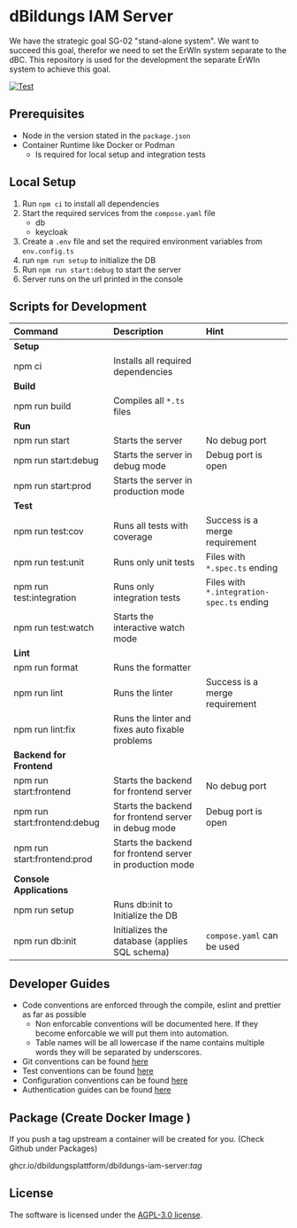 # dBildungs IAM Server

We have the strategic goal SG-02 "stand-alone system". We want to succeed this goal, therefor we need to set the ErWIn system separate to the dBC. This repository is used for the development the separate ErWIn system to achieve this goal.

[![Test](https://github.com/hpi-schul-cloud/dbildungs-iam-server/actions/workflows/test.yml/badge.svg)](https://github.com/hpi-schul-cloud/dbildungs-iam-server/actions/workflows/test.yml)

## Prerequisites

* Node in the version stated in the `package.json`
* Container Runtime like Docker or Podman
  * Is required for local setup and integration tests

## Local Setup

1. Run `npm ci` to install all dependencies
2. Start the required services from the `compose.yaml` file
   * db
   * keycloak
3. Create a `.env` file and set the required environment variables from `env.config.ts`
4. run `npm run setup` to initialize the DB
5. Run `npm run start:debug` to start the server
6. Server runs on the url printed in the console

## Scripts for Development

| Command                      | Description                                               | Hint                                      |
| :--------------------------- | :-------------------------------------------------------- | :---------------------------------------- |
| **Setup**                    |                                                           |                                           |
| npm ci                       | Installs all required dependencies                        |                                           |
| **Build**                    |                                                           |                                           |
| npm run build                | Compiles all `*.ts` files                                 |                                           |
| **Run**                      |                                                           |                                           |
| npm run start                | Starts the server                                         | No debug port                             |
| npm run start:debug          | Starts the server in debug mode                           | Debug port is open                        |
| npm run start:prod           | Starts the server in production mode                      |                                           |
| **Test**                     |                                                           |                                           |
| npm run test:cov             | Runs all tests with coverage                              | Success is a merge requirement            |
| npm run test:unit            | Runs only unit tests                                      | Files with `*.spec.ts` ending             |
| npm run test:integration     | Runs only integration tests                               | Files with `*.integration-spec.ts` ending |
| npm run test:watch           | Starts the interactive watch mode                         |                                           |
| **Lint**                     |                                                           |                                           |
| npm run format               | Runs the formatter                                        |                                           |
| npm run lint                 | Runs the linter                                           | Success is a merge requirement            |
| npm run lint:fix             | Runs the linter and fixes auto fixable problems           |                                           |
| **Backend for Frontend**     |                                                           |                                           |
| npm run start:frontend       | Starts the backend for frontend server                    | No debug port                             |
| npm run start:frontend:debug | Starts the backend for frontend server in debug mode      | Debug port is open                        |
| npm run start:frontend:prod  | Starts the backend for frontend server in production mode |                                           |
| **Console Applications**     |                                                           |                                           |
| npm run setup                | Runs db:init to Initialize the DB                         |                                           |
| npm run db:init              | Initializes the database (applies SQL schema)             | `compose.yaml` can be used                |

## Developer Guides

* Code conventions are enforced through the compile, eslint and prettier as far as possible
    * Non enforcable conventions will be documented here. If they become enforcable we will put them into
      automation.
    * Table names will be all lowercase if the name contains multiple words they will be separated by
        underscores.
* Git conventions can be found [here](./docs/git.md)
* Test conventions can be found [here](./docs/tests.md)
* Configuration conventions can be found [here](./docs/config.md)
* Authentication guides can be found [here](./docs/auth.md)

## Package (Create Docker Image )
If you push a tag upstream a container will be created for you. (Check Github under Packages)

ghcr.io/dbildungsplattform/dbildungs-iam-server:*tag*

## License

The software is licensed under the [AGPL-3.0 license](./LICENSE).
